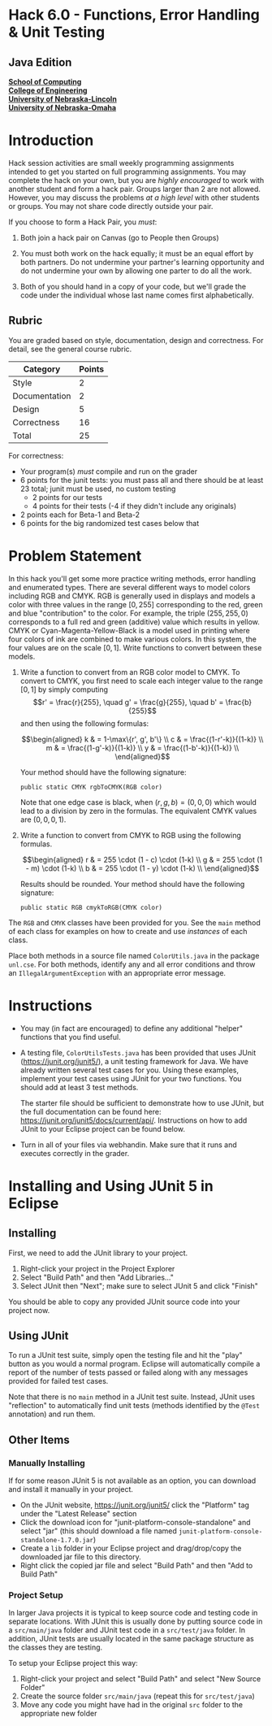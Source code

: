 # Hack 6.0 - Functions, Error Handling & Unit Testing
## Java Edition
**[School of Computing](https://computing.unl.edu/)**  
**[College of Engineering](https://engineering.unl.edu/)**  
**[University of Nebraska-Lincoln](https://unl.edu)**  
**[University of Nebraska-Omaha](https://http://unomaha.edu/)**  

# Introduction

Hack session activities are small weekly programming assignments
intended to get you started on full programming assignments. You may
complete the hack on your own, but you are *highly encouraged* to work
with another student and form a hack pair. Groups larger than 2 are not
allowed. However, you may discuss the problems *at a high level* with
other students or groups. You may not share code directly outside your
pair.

If you choose to form a Hack Pair, you *must*:

1.  Both join a hack pair on Canvas (go to People then Groups)

2.  You must both work on the hack equally; it must be an equal effort
    by both partners. Do not undermine your partner's learning
    opportunity and do not undermine your own by allowing one parter to
    do all the work.

3.  Both of you should hand in a copy of your code, but we'll grade the
    code under the individual whose last name comes first alphabetically.

## Rubric

You are graded based on style, documentation, design and correctness.
For detail, see the general course rubric.

| Category      | Points |
|---------------|--------|
| Style         | 2      |
| Documentation | 2      |
| Design        | 5      |
| Correctness   | 16     |
| Total         | 25     |

For correctness:
 - Your program(s) *must* compile and run on the grader
 - 6 points for the junit tests: you must pass all and there should be
   at least 23 total; junit must be used, no custom testing
   - 2 points for our tests
   - 4 points for their tests (-4 if they didn't include any originals)
 - 2 points each for Beta-1 and Beta-2
 - 6 points for the big randomized test cases below that

# Problem Statement

In this hack you'll get some more practice writing methods, error
handling and enumerated types. There are several different ways to model
colors including RGB and CMYK. RGB is generally used in displays and
models a color with three values in the range $[0, 255]$ corresponding
to the red, green and blue "contribution" to the color. For example, the
triple $(255, 255, 0)$ corresponds to a full red and green (additive)
value which results in yellow. CMYK or Cyan-Magenta-Yellow-Black is a
model used in printing where four colors of ink are combined to make
various colors. In this system, the four values are on the scale
$[0, 1]$. Write functions to convert between these models.

1.  Write a function to convert from an RGB color model to CMYK. To
    convert to CMYK, you first need to scale each integer value to the
    range $[0, 1]$ by simply computing
    $$r' = \frac{r}{255}, \quad g' = \frac{g}{255}, \quad b' = \frac{b}{255}$$
    and then using the following formulas:

    $$\begin{aligned}
    k & = 1-\max\{r', g', b'\} \\
    c & = \frac{(1-r'-k)}{(1-k)} \\
    m & = \frac{(1-g'-k)}{(1-k)} \\
    y & = \frac{(1-b'-k)}{(1-k)} \\
    \end{aligned}$$

    Your method should have the following signature:

    `public static CMYK rgbToCMYK(RGB color)`

    Note that one edge case is black, when $(r,g,b) = (0,0,0)$ which
    would lead to a division by zero in the formulas. The equivalent
    CMYK values are $(0,0,0,1)$.

2.  Write a function to convert from CMYK to RGB using the following
    formulas.

    $$\begin{aligned}
    r & = 255 \cdot (1 - c) \cdot (1-k) \\
    g & = 255 \cdot (1 - m) \cdot (1-k) \\
    b & = 255 \cdot (1 - y) \cdot (1-k) \\
    \end{aligned}$$

    Results should be rounded. Your method should have the following signature:

    `public static RGB cmykToRGB(CMYK color)`

The `RGB` and `CMYK` classes have been provided for you.
See the `main` method of each class for examples on how to create
and use *instances* of each class.

Place both methods in a source file named `ColorUtils.java` in
the package `unl.cse`. For both methods, identify any and all
error conditions and throw an `IllegalArgumentException` with an
appropriate error message.

# Instructions

-   You may (in fact are encouraged) to define any additional "helper"
    functions that you find useful.

-   A testing file, `ColorUtilsTests.java` has been provided that
    uses JUnit (<https://junit.org/junit5/>), a unit testing framework
    for Java. We have already written several test cases for you. Using
    these examples, implement your test cases using JUnit for your two
    functions. You should add at least 3 test methods.

    The starter file should be sufficient to demonstrate how to use
    JUnit, but the full documentation can be found here:
    <https://junit.org/junit5/docs/current/api/>.  Instructions
    on how to add JUnit to your Eclipse project can be found below.

-   Turn in all of your files via webhandin.  Make sure that it runs
    and executes correctly in the grader.

# Installing and Using JUnit 5 in Eclipse

## Installing

First, we need to add the JUnit library to your project.

1. Right-click your project in the Project Explorer
2. Select "Build Path" and then "Add Libraries..."
3. Select JUnit then "Next"; make sure to select JUnit 5 and click "Finish"

You should be able to copy any provided JUnit source code
into your project now.  

## Using JUnit

To run a JUnit test suite, simply open the testing file and hit the
"play" button as you would a normal program.  Eclipse will
automatically compile a report of the number of tests passed or
failed along with any messages provided for failed test cases.

Note that there is no `main` method in a JUnit test suite.  Instead,
JUnit uses "reflection" to automatically find unit tests (methods
identified by the `@Test` annotation) and run them.  

## Other Items

### Manually Installing

If for some reason JUnit 5 is not available as an option, you can download
and install it manually in your project.  

* On the JUnit website, https://junit.org/junit5/ click the "Platform" tag
  under the "Latest Release" section
* Click the download icon for "junit-platform-console-standalone" and select
"jar" (this should download a file named `junit-platform-console-standalone-1.7.0.jar`)
* Create a `lib` folder in your Eclipse project and drag/drop/copy the downloaded
jar file to this directory.
* Right click the copied jar file and select "Build Path" and then "Add to Build Path"

### Project Setup

In larger Java projects it is typical to keep source code and
testing code in separate locations.  With JUnit this is usually
done by putting source code in a `src/main/java` folder and JUnit
test code in a `src/test/java` folder.  In addition, JUnit tests are
usually located in the same package structure as the classes
they are testing.

To setup your Eclipse project this way:
1. Right-click your project and select "Build Path" and select "New Source Folder"
2. Create the source folder `src/main/java` (repeat this for `src/test/java`)
3. Move any code you might have had in the original `src` folder to the appropriate new folder
